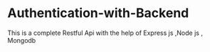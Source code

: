 # Authentication-with-Backend
This is a complete Restful Api with the help of Express js ,Node js , Mongodb

